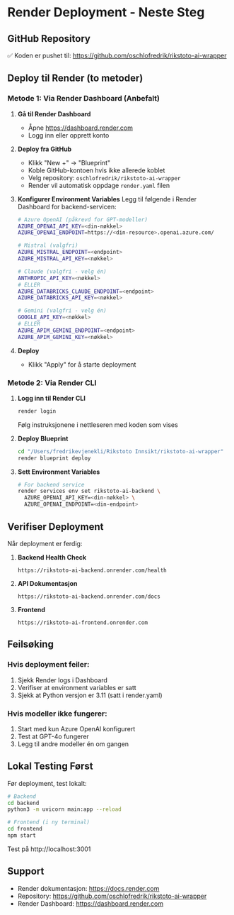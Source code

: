 # Render Deployment - Neste Steg

## GitHub Repository
✅ Koden er pushet til: https://github.com/oschlofredrik/rikstoto-ai-wrapper

## Deploy til Render (to metoder)

### Metode 1: Via Render Dashboard (Anbefalt)

1. **Gå til Render Dashboard**
   - Åpne https://dashboard.render.com
   - Logg inn eller opprett konto

2. **Deploy fra GitHub**
   - Klikk "New +" → "Blueprint"
   - Koble GitHub-kontoen hvis ikke allerede koblet
   - Velg repository: `oschlofredrik/rikstoto-ai-wrapper`
   - Render vil automatisk oppdage `render.yaml` filen

3. **Konfigurer Environment Variables**
   Legg til følgende i Render Dashboard for backend-servicen:

   ```bash
   # Azure OpenAI (påkrevd for GPT-modeller)
   AZURE_OPENAI_API_KEY=<din-nøkkel>
   AZURE_OPENAI_ENDPOINT=https://<din-resource>.openai.azure.com/
   
   # Mistral (valgfri)
   AZURE_MISTRAL_ENDPOINT=<endpoint>
   AZURE_MISTRAL_API_KEY=<nøkkel>
   
   # Claude (valgfri - velg én)
   ANTHROPIC_API_KEY=<nøkkel>
   # ELLER
   AZURE_DATABRICKS_CLAUDE_ENDPOINT=<endpoint>
   AZURE_DATABRICKS_API_KEY=<nøkkel>
   
   # Gemini (valgfri - velg én)
   GOOGLE_API_KEY=<nøkkel>
   # ELLER
   AZURE_APIM_GEMINI_ENDPOINT=<endpoint>
   AZURE_APIM_GEMINI_KEY=<nøkkel>
   ```

4. **Deploy**
   - Klikk "Apply" for å starte deployment

### Metode 2: Via Render CLI

1. **Logg inn til Render CLI**
   ```bash
   render login
   ```
   Følg instruksjonene i nettleseren med koden som vises

2. **Deploy Blueprint**
   ```bash
   cd "/Users/fredrikevjenekli/Rikstoto Innsikt/rikstoto-ai-wrapper"
   render blueprint deploy
   ```

3. **Sett Environment Variables**
   ```bash
   # For backend service
   render services env set rikstoto-ai-backend \
     AZURE_OPENAI_API_KEY=<din-nøkkel> \
     AZURE_OPENAI_ENDPOINT=<din-endpoint>
   ```

## Verifiser Deployment

Når deployment er ferdig:

1. **Backend Health Check**
   ```
   https://rikstoto-ai-backend.onrender.com/health
   ```

2. **API Dokumentasjon**
   ```
   https://rikstoto-ai-backend.onrender.com/docs
   ```

3. **Frontend**
   ```
   https://rikstoto-ai-frontend.onrender.com
   ```

## Feilsøking

### Hvis deployment feiler:
1. Sjekk Render logs i Dashboard
2. Verifiser at environment variables er satt
3. Sjekk at Python versjon er 3.11 (satt i render.yaml)

### Hvis modeller ikke fungerer:
1. Start med kun Azure OpenAI konfigurert
2. Test at GPT-4o fungerer
3. Legg til andre modeller én om gangen

## Lokal Testing Først

Før deployment, test lokalt:
```bash
# Backend
cd backend
python3 -m uvicorn main:app --reload

# Frontend (i ny terminal)
cd frontend
npm start
```

Test på http://localhost:3001

## Support

- Render dokumentasjon: https://docs.render.com
- Repository: https://github.com/oschlofredrik/rikstoto-ai-wrapper
- Render Dashboard: https://dashboard.render.com